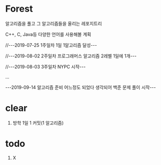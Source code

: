 # Forest

알고리즘을 풀고 그 알고리즘들을 올리는 레포지트리

C++, C, Java등 다양한 언어를 사용해볼 계획

//---2019-07-25 1주일차 1일 1알고리즘 달성---

//---2019-08-02 2주일차 프로그래머스 알고리즘 2레벨 1일에 1개---

//---2019-08-03 3주일차 NYPC 시작---

...

---2019-09-14 알고리즘 준비 어느정도 되었다 생각되어 백준 문제 풀이 시작---

# clear
 1. 방학 1일 1 커밋(1 알고리즘)

# todo
 1. X

